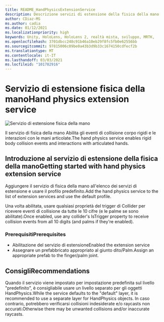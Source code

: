 ```yaml
---
title: README_HandPhysicsExtensionService
description: Descrizione servizi di estensione della fisica della mano.
author: CDiaz-MS
ms.author: cadia
ms.date: 01/12/2021
ms.localizationpriority: high
keywords: Unity, HoloLens, HoloLens 2, realtà mista, sviluppo, MRTK,
ms.openlocfilehash: 3701dbcc248c91b46a10eb29f8fc5fb0e62556bb
ms.sourcegitcommit: 97815006c09be0a43b3d9b33c1674150cdfecf2b
ms.translationtype: MT
ms.contentlocale: it-IT
ms.lasthandoff: 03/03/2021
ms.locfileid: "101782916"
---
```

# <a name="hand-physics-extension-service"></a><span data-ttu-id="cd463-104">Servizio di estensione fisica della mano</span><span class="sxs-lookup"><span data-stu-id="cd463-104">Hand physics extension service</span></span>

![Servizio di estensione fisica della mano](../../images/hand-physics/MRTK_UX_HandPhysics_Main.jpg)

<span data-ttu-id="cd463-106">Il servizio di fisica della mano Abilita gli eventi di collisione corpo rigidi e le interazioni con le mani articolate.</span><span class="sxs-lookup"><span data-stu-id="cd463-106">The hand physics service enables rigid body collision events and interactions with articulated hands.</span></span>

## <a name="getting-started-with-hand-physics-extension-service"></a><span data-ttu-id="cd463-107">Introduzione al servizio di estensione della fisica della mano</span><span class="sxs-lookup"><span data-stu-id="cd463-107">Getting started with hand physics extension service</span></span>

<span data-ttu-id="cd463-108">Aggiungere il servizio di fisica della mano all'elenco dei servizi di estensione e usare il profilo predefinito.</span><span class="sxs-lookup"><span data-stu-id="cd463-108">Add the hand physics service to the list of extension services and use the default profile.</span></span>

<span data-ttu-id="cd463-109">Una volta abilitata, usare qualsiasi proprietà del trigger di Collider per ricevere eventi di collisione da tutte le 10 cifre (e le palme se sono abilitate).</span><span class="sxs-lookup"><span data-stu-id="cd463-109">Once enabled, use any collider's IsTrigger property to receive collision events from all 10 digits (and palms if they're enabled).</span></span>

### <a name="prerequisites"></a><span data-ttu-id="cd463-110">Prerequisiti</span><span class="sxs-lookup"><span data-stu-id="cd463-110">Prerequisites</span></span>

- <span data-ttu-id="cd463-111">Abilitazione del servizio di estensione</span><span class="sxs-lookup"><span data-stu-id="cd463-111">Enabled the extension service</span></span>
- <span data-ttu-id="cd463-112">Assegnare un prefabbricato appropriato al giunto dito/Palm.</span><span class="sxs-lookup"><span data-stu-id="cd463-112">Assign an appropriate prefab to the finger/palm joint.</span></span>

## <a name="recommendations"></a><span data-ttu-id="cd463-113">Consigli</span><span class="sxs-lookup"><span data-stu-id="cd463-113">Recommendations</span></span>

<span data-ttu-id="cd463-114">Quando il servizio viene impostato per impostazione predefinita sul livello "predefinito", è consigliabile usare un livello separato per gli oggetti HandPhysics.</span><span class="sxs-lookup"><span data-stu-id="cd463-114">While the service defaults to the "default" layer, it is recommended to use a separate layer for HandPhysics objects.</span></span> <span data-ttu-id="cd463-115">In caso contrario, potrebbero verificarsi collisioni indesiderate e/o raycasts non accurati.</span><span class="sxs-lookup"><span data-stu-id="cd463-115">Otherwise there may be unwanted collisions and/or inaccurate raycasts.</span></span>
